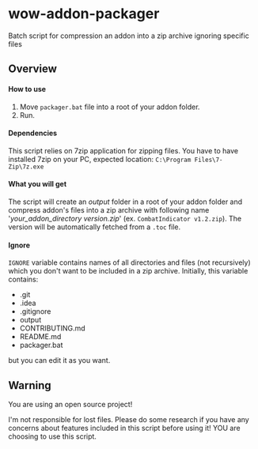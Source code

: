 # wow-addon-packager
Batch script for compression an addon into a zip archive ignoring specific files

## Overview

#### How to use
1. Move `packager.bat` file into a root of your addon folder.
2. Run.

#### Dependencies
This script relies on 7zip application for zipping files. You have to have installed 7zip on your PC, expected location: `C:\Program Files\7-Zip\7z.exe`

#### What you will get
The script will create an _output_ folder in a root of your addon folder and compress addon's files into a zip archive with following name '_your_addon_directory version.zip_' (ex. `CombatIndicator v1.2.zip`).
The version will be automatically fetched from a `.toc` file.

#### Ignore
`IGNORE` variable contains names of all directories and files (not recursively) which you don't want to be included in a zip archive.
Initially, this variable contains:
   + .git
   + .idea
   + .gitignore
   + output
   + CONTRIBUTING.md
   + README.md
   + packager.bat
   
but you can edit it as you want.

## Warning
You are using an open source project!
    
I'm not responsible for lost files. Please do some research if you have any concerns 
about features included in this script before using it! YOU are choosing to use this script.
